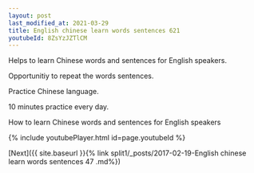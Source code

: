 ```yaml
---
layout: post
last_modified_at: 2021-03-29
title: English chinese learn words sentences 621 
youtubeId: 8ZsYzJZTlCM
---
```

 
 
Helps to learn Chinese words and sentences for English speakers.

Opportunitiy to repeat the words sentences. 

Practice Chinese language. 
 
10 minutes practice every day. 
 
How to learn Chinese words and sentences for English speakers 
 
{% include youtubePlayer.html id=page.youtubeId %}
 
 
[Next]({{ site.baseurl }}{% link  split1/_posts/2017-02-19-English chinese learn words sentences 47 .md%})
 

